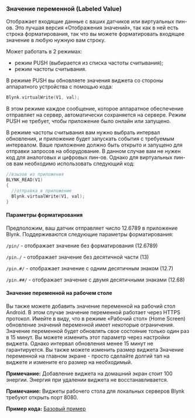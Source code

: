 
### Значение переменной (Labeled Value)

Отображает входящие данные с ваших датчиков или виртуальных пин-ов. Это лучшая версия «Отображения значений», так как в ней есть строка форматирования, так что вы можете форматировать входящее значение в любую нужную вам строку.

 Может работать в 2 режимах:

- режим PUSH (выбирается из списка частоты считывания);
- режим частоты считывания.

 В режиме PUSH вы обновляете значения виджета со стороны аппаратного устройства с помощью кода:
 
```cpp
Blynk.virtualWrite(V1, val); 
```

В этом режиме каждое сообщение, которое аппаратное обеспечение отправляет на сервер, автоматически сохраняется на сервере. Режим PUSH не требует, чтобы приложение было онлайн или запущено.

В режиме частоты считывания вам нужно выбрать интервал обновления, и приложение будет запускать события с требуемым интервалом. Ваше приложение должно быть открыто и запущено для отправки запросов на оборудование.  В данном случае вам не нужен код для аналоговых и цифровых пин-ов. Однако для виртуальных пин-ов вам необходимо использовать следующий код:

```cpp
//взызов из приложения
BLYNK_READ(V1)
{
  //отправка в приложение
  Blynk.virtualWrite(V1, val);
}
```

#### Параметры форматирования

Предположим, ваш датчик отправляет число 12.6789 в приложение Blynk.
Поддерживаются следующие параметры форматирования:

```/pin/``` -  отображает значение без форматирования (12.6789)

```/pin./``` -  отображает значение без десятичной части (13)

```/pin.#/``` -  отображает значение с одним десятичным знаком (12.7)

```/pin.##/``` - отображает значение с двумя десятичными знаками (12.68)

#### Значение переменной на рабочем столе

Вы также можете добавить значение переменной на рабочий стол Android. В этом случае значение переменной работает через HTTPS протокол. Имейте в виду, что в режиме «Рабочий стол» (Home Screen) обновление значений переменной имеет некоторые ограничения. Значение переменной будет обновлять свое состояние только один раз в 15 минут. Вы можете изменить этот параметр через настройки виджета. Однако интервал обновления менее 15 минут не гарантируется. Вы также можете изменить размер виджета Значение переменной на главном экране - просто сделайте долгий тап на виджете и измените его размер на необходимый.

**Примечание:** Добавление виджета на домашний экран стоит 100 энергии. Энергия при удалении виджета не восстанавливается. 

**Примечание:** Виджеты рабочего стола для локальных серверов Blynk требуют открыть порт 8080. 

**Пример кода:** [Базовый пример](https://github.com/blynkkk/blynk-library/blob/master/examples/GettingStarted/BlynkBlink/BlynkBlink.ino)
